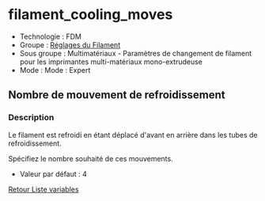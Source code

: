 # filament_cooling_moves

* Technologie : FDM
* Groupe : [Réglages du Filament](../filament_settings/filament_settings.md)
* Sous groupe : Multimatériaux - Paramètres de changement de filament pour les imprimantes multi-matériaux mono-extrudeuse
* Mode : Mode : Expert

## Nombre de mouvement de refroidissement

### Description

Le filament est refroidi en étant déplacé d'avant en arrière dans les tubes de refroidissement.

Spécifiez le nombre souhaité de ces mouvements.

* Valeur par défaut :  4

[Retour Liste variables](variable_list.md)